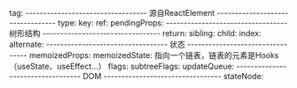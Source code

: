 tag:
---------------------------------- 源自ReactElement ---------------------------------
type:
key:
ref:
pendingProps:
---------------------------------- 树形结构 ---------------------------------
return:
sibling:
child:
index:
alternate:
---------------------------------- 状态 ---------------------------------
memoizedProps:
memoizedState: 指向一个链表，链表的元素是Hooks（useState、useEffect...）
flags:
subtreeFlags:
updateQueue:
---------------------------------- DOM ---------------------------------
stateNode:
